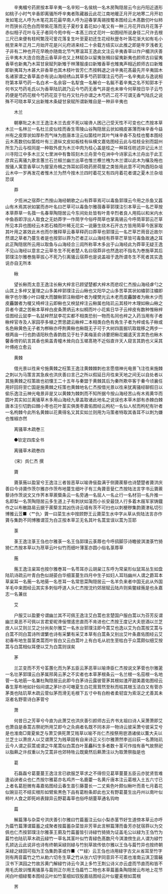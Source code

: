 <!-- { "loadSidebar": true } -->
　　辛夷楣兮药房按本草辛夷一名辛矧一名侯桃一名木房陶隠居云今出丹阳近道形如桃子小时气辛香即离骚所呼辛夷者陈藏器云此花江南地暖正月开北地寒二月开初发如笔北人呼为木笔花其花最早南人呼为迎春掌禹锡按蜀本图经云木髙数仞叶似柿叶而狭长花色白而带紫花落而无子夏杪复着花如小笔又有一种三月花开四月花落子赤似相子花叶与无子者同今苑中有一本髙三四丈花叶一如图经所说身径二尺许去根三尺已来便有枝柯繁茂可爱花落复生叶至夏初还生花经秋歴冬叶落花渐大如有毛小桃至来年正月二月始开花是兴元府进来经二十余载方结实以此推之即是年岁浅者无子非有二种也开花早晩亦随南北节气寒温耳王逸此文注云辛夷香草以作户楣洪庆善云辛夷木大连合抱逸云香草非也又上林赋杂以留夷张楫曰留夷新夷也颜师古曰留夷香草也新夷乃木耳甘泉赋列新雉于林薄服虔曰新雉香草也雉夷声相近颜师古曰新雉即新夷耳为木甚大非香草也其木枝叶皆芳仁杰按韩退之诗辛夷花髙最先开辛夷固木名诸家谓之香草盖亦有说山海经绣山其草多芍药郭璞注云芍药一名辛夷此与逸说相符第本草芍药一名白术一名余容一名犁食一名解仓一名鋋不着辛夷之名不知郭本于何书又芍药毛氏以为香草陆玑疏乃云今芍药无香气非是也未审今何草按日华子云芍药便是芍药花根今芍药花亚于牡丹又牡丹亦谓之木芍药二花不可谓无香气陆氏之说殊不可晓本草又出新雉木条疑甘泉赋所谓新雉自是一种非辛夷也

　　木兰

　　朝搴阰之木兰王逸注木兰去皮不死以喻谗人困己己受天性不可变也仁杰按本草木兰一名林兰一名杜兰皮似桂而香生零陵山谷陶隠居云状如楠皮甚薄而味辛香今益州有之皮厚状如厚朴而气味为胜唐本注云似箘桂叶其叶气味辛香不及桂也蜀本图经云木髙数仞似箘桂叶有三道纵文皮如板桂有纵横文嘉佑图经云此与桂枝全别而韶州所生乃云与桂同是一种取外皮为木兰中肉为桂心盖是桂之一种耳任昉述异记云木兰川寻阳江中多木兰又七里洲中有鲁班刻木兰舟至今在洲中今诗家云木兰舟出于此王彦宾云离骚九歌言蕙兰石兰椒兰幽兰出草也惟兰橑兰栧为木兰谓以此木为欀及柂也按骚人寓意香草以为屋室舟楫之饰耳如荪桡药房荷屋之类皆用此意不可拘酉阳杂俎云木中一岁再发花者惟木兰为然今按木兰四时着花又有四月着花者谓之夏木兰杂俎恐误

　　莽

　　夕揽洲之宿莽仁杰按山海经朝歌之山有莽草焉可以毒鱼郭璞云今用之杀鱼又葌山有木焉其状如裳而赤叶名曰芒草可以毒鱼尔雅葞春草郭璞注引本草云一名芒草按本草莽草一名葞一名春草陶隠居云今东间处处皆有叶青辛烈者良人用捣以和米内水中鱼吞即浮出人取食之无妨莽字一作菵字今俗呼菵草也掌禹锡云今呼菵草郭云芒草所见本异也图经云木若石楠而叶稀无花实一说藤生绕木石开古方皆用菵草今医家取其叶用之甚效此木也而尔雅释草云春草释药曰莽草也郭璞云一名芒草芒菵音近故尔然谓之草者乃蔓生者是也按郭以莽为芒者正以山海经有莽草芒草皆可毒鱼故通之耳此正陶隠居所云用以取鱼与山海经合三闾所称草木多出于山海经此为莽草无疑王逸不见山海经以意言之云草冬生不死者楚人名曰宿莽非也然逸初不指名为巻施草其后郭璞注尔雅巻施草拔心不死乃引离骚云宿莽也是说盖祖于逸所谓冬生不死者其实逸说亦自无所本

　　楸

　　望长楸而太息王逸注长楸大梓言已顾望楚都大梓木而悲叹仁杰按山海经虖勺之山其上多梓又堇理之山多美梓郭璞注云山楸也又阳华之山多苦莘其状如橚郭注橚即楸字也尔雅小叶曰榎大而皵楸郭注楸细叶者为榎樊光云木老而皮麤皵者为楸木少而皮麤皵者为榎又椅梓注云即楸也又楰鼠梓注云楸属也陆玑云其枝叶木理如楸山楸之异者今谓之苦楸本草梓白皮条萧炳云木似桐而叶小花紫日华子云梓皮有数种惟楸梓佳图经云鼠李一名鼠梓然鼠李花实都不相类恐别一物而名同也梓之入药当用有子者楸梓官寺及人家园亭多植之贾思勰云楸梓二本相类白色有角生子者为梓或名子楸或名色楸黄色无子者为栁楸亦呼荆黄楸也楸既无子可于大树四面掘坑取栽移之两步一根两亩一行也韵语阳秋色香韵胜见于杜子美梅圣俞诗要把楸花媚逺天言其色也楸木馨香倚钓矶言其香也紫盖青幢木耸向白玉墀髙艳不近俗直许天人窥言其韵也义采其叶傅疮立愈云

　　黄棘

　　借光景以徃来兮施黄棘之枉策王逸注黄棘棘刺也言愿借神光电景飞注徃来施棘之刺以为马策言其急疾也洪庆善曰言己之所以假延日月徃来天地之间无以自处者以其施黄棘之枉策故也初懐王二十五年与秦盟于黄棘其后为秦所欺卒客于秦今顷襄任用奸回将至亡国是施黄棘之枉策也黄棘地名仁杰按借光景以徃来犹离骚经聊假日以偷乐逸注云神光电景非是又以黄棘为棘刺而不知所据今按山海经苦山有木焉黄华而圆叶其实如兰离骚草木多用山海经九章盖取诸此地名之说误也本草木部有赤棘白棘唐本注引切韵曰棘小枣也花叶茎实俱类枣嘉佑图经云枸杞一名仙人杖而枸杞有针者一名枸棘今此所名黄棘以花黄得名又其实如兰则用为马策者特取其香耳不以刺为嫌也惟椒亦然

　　离骚草木疏巻三

　　●钦定四库全书

　　离骚草木疏巻四

　　（宋）呉仁杰 撰

　　薋

　　薋菉葹以盈室兮王逸注三者皆恶草以喻谗佞盈满于侧薋蒺藜也诗楚楚者薋洪庆善曰今诗薋作茨尔雅亦作茨布地蔓生细叶子有三角薋音甆仁杰按陆法言字书云薋蒺藜诗作茨说文又作荠本草蒺蔾条云一名旁通一名屈人一名止行一名材羽一名升推一名即梨一名茨陶隠居云多生道上子有刺状如蓤而小长安最饶人行多着木屐军家铸鐡作之以布散路易云据于蒺蔾言其凶伤诗云墙有茨不可扫也以刺梗秽集韵薋津私切引博雅云苙■〈艹仇〉薋一曰菜生水中按顾野王云薋菜生水中字从草从赀陆法言亦作薋与集韵不同博雅谓苙为白芷按本草芷无名其叶名蒿宜误以蒿为苙耶

　　菉

　　菉王逸注菉王刍也尔雅菉一名王刍郭璞云菉蓐也今呼鸱脚莎诗瞻彼淇澳菉竹猗猗仁杰按本草以为荩草云叶似竹而细叶薄茎亦圆小俗名菉蓐草

　　葹

　　葹王逸注枲耳也按尔雅巻耳一名苓耳亦云胡枲江东呼为常枲形似鼠耳丛生如盘陆玑诗疏云叶青白色似胡荽白华细茎蔓生四月中生子如妇人耳珰幽州人谓之爵耳本草枲耳一名葹一名地葵一名苍耳一名常思菜陶隠居云一名羊负来者中国无此从外国羊毛中来图经云其实多刺俗呼道人头仁杰按沈约郊居赋云陆卉则紫鳖緑葹是也永嘉志一名兼丝

　　艾

　　户服艾以盈要兮谓幽兰其不可佩王逸注艾白蒿也言楚国户服白蒿以为芬芳反谓幽兰臭恶不可佩以言君爱昵谗佞憎逺忠直而不肯进也仁杰按王度记大夫鬯酒以兰芝庻人以艾则兰艾之分尚矣尔雅艾一名氷台郭璞注即今蒿艾也逸以艾为白蒿按艾蒿与白蒿不同白蒿诗所谓蘩也诗有采蘩有采艾本草有白蒿条又别出艾叶条嘉佑图经云艾初春布地生苗茎类蒿而叶皆白又云白蒿叶上有白毛从初生至枯白于众蒿颇似细艾按蒿与白蒿相似耳便以艾为白蒿则误矣

　　茅

　　兰芷变而不芳兮荃蕙化而为茅五臣云茅恶草以喻谗臣仁杰按说文茅菅也尔雅藗一名壮茅郭璞云白茅属邢昺云茅之不实者也本草茅根条云一名兰根一名茄根一名地菅一名地筋一名兼杜陶隠居云此即今白茅诗云露彼菅茅其根如渣芹甜美嘉佑图经云春生芽布地如针俗间谓之茅针亦可噉夏生白花茸茸然至秋而枯其根玉洁白又有菅亦茅类也陆玑草木疏云菅似茅而滑无毛根下五寸中有白粉者柔韧宜为索沤之尤善其未沤者名野菅诗白茅菅兮

　　萧

　　何昔日之芳草兮今直为此萧艾也洪庆善引颜师古云齐书太祖曰诗人采萧萧即艾也萧自是香蒿古祭祀所用艾即今之灸病者名既不同本非一物诗云彼采萧兮彼采艾兮是也淮南□膏夏紫芝与萧艾俱死萧艾贱草以喻不肖仁杰按祭用鬯酒诸侯以薫大夫以兰芝士以萧庻人以艾谓萧艾为贱草固有自来诗正义引尔雅萧然李巡曰荻一名萧陆玑云今人谓之荻蒿或谓之牛尾蒿似白蒿白叶茎麤科生多者数十茎可作烛有香气故祭祀以脂爇之许叔重以为艾蒿非也郊特牲云既奠然后爇萧注以为取萧祭脂是也

　　葛

　　石磊磊兮葛蔓蔓王逸注言已欲服芝草求之不得但见葛草蔓蔓五臣云亦犹贤哲难逢谄谀者众也仁杰按尔雅葛亦名鸡齐一名鹿藿一名黄斤唐本注云葛根入土五六寸已上者名葛脰微有毒嘉佑图经云春生苗引藤蔓长一二丈紫色叶颇似楸叶而青七月着花似豌豆花不结实根形如臂紫黒色下品有葛粉条即此也又有野葛蔓生出丹州以南叶似柿叶人食之即死岭表録异云野葛毒草也俗呼胡蔓草通名钩吻

　　萹

　　解萹薄与杂菜兮洪庆善引尔雅曰竹萹蓄注云似小梨赤茎节好生道傍本草云亦呼为萹竹萹薄谓萹蓄之成聚者按萹蓄杂菜皆非芳草此言觧篇薄而备芳亦犹宿莽以为交佩也仁杰按郭璞注尔雅菉王蒭及竹萹蓄皆引诗緑竹猗猗为证盖毛公以緑为王刍竹为萹竹也陆玑草木疏云緑竹一草名其茎叶似竹青緑色髙数尺今淇澳傍生此人谓为緑竹孔颕达云此说非也诗有终朝采緑则緑与竹别草故传依尔雅以王刍与萹竹异也按终朝采緑之緑固可指为王刍集韵菉或作■〈艹緑〉云王刍也诗用緑字古文从省耳至竹字则有两音萹竹之竹从勅六切冬生草之竹从张六切字同音异不可紊也淮南云淇卫箘簵汉书下淇园之竹故苏黄门解緑竹诗云今淇上多竹王荆公诗义亦云虚而节直而和皆不用毛氏故训惟离骚菉与萹则正尔用王刍萹竹二物也本草萹蓄条陶隠居云布地上花节闲白叶细緑蜀本图经云叶如竹茎细如钗股嘉祜图经云叶似瞿麦根如蒿根

　　荠

